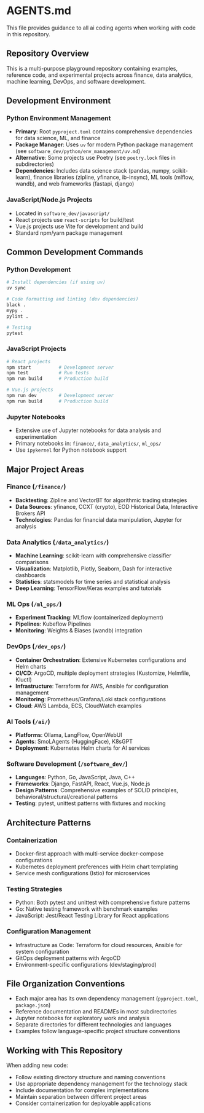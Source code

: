 # AGENTS.md

This file provides guidance to all ai coding agents when working with code in this repository.

## Repository Overview

This is a multi-purpose playground repository containing examples, reference code, and experimental projects across finance, data analytics, machine learning, DevOps, and software development.

## Development Environment

### Python Environment Management
- **Primary**: Root `pyproject.toml` contains comprehensive dependencies for data science, ML, and finance
- **Package Manager**: Uses `uv` for modern Python package management (see `software_dev/python/env_management/uv.md`)
- **Alternative**: Some projects use Poetry (see `poetry.lock` files in subdirectories)
- **Dependencies**: Includes data science stack (pandas, numpy, scikit-learn), finance libraries (zipline, yfinance, ib-insync), ML tools (mlflow, wandb), and web frameworks (fastapi, django)

### JavaScript/Node.js Projects
- Located in `software_dev/javascript/`
- React projects use `react-scripts` for build/test
- Vue.js projects use Vite for development and build
- Standard npm/yarn package management

## Common Development Commands

### Python Development
```bash
# Install dependencies (if using uv)
uv sync

# Code formatting and linting (dev dependencies)
black .
mypy .
pylint .

# Testing
pytest
```

### JavaScript Projects
```bash
# React projects
npm start          # Development server
npm test           # Run tests
npm run build      # Production build

# Vue.js projects
npm run dev        # Development server
npm run build      # Production build
```

### Jupyter Notebooks
- Extensive use of Jupyter notebooks for data analysis and experimentation
- Primary notebooks in: `finance/`, `data_analytics/`, `ml_ops/`
- Use `ipykernel` for Python notebook support

## Major Project Areas

### Finance (`/finance/`)
- **Backtesting**: Zipline and VectorBT for algorithmic trading strategies
- **Data Sources**: yfinance, CCXT (crypto), EOD Historical Data, Interactive Brokers API
- **Technologies**: Pandas for financial data manipulation, Jupyter for analysis

### Data Analytics (`/data_analytics/`)
- **Machine Learning**: scikit-learn with comprehensive classifier comparisons
- **Visualization**: Matplotlib, Plotly, Seaborn, Dash for interactive dashboards
- **Statistics**: statsmodels for time series and statistical analysis
- **Deep Learning**: TensorFlow/Keras examples and tutorials

### ML Ops (`/ml_ops/`)
- **Experiment Tracking**: MLflow (containerized deployment)
- **Pipelines**: Kubeflow Pipelines
- **Monitoring**: Weights & Biases (wandb) integration

### DevOps (`/dev_ops/`)
- **Container Orchestration**: Extensive Kubernetes configurations and Helm charts
- **CI/CD**: ArgoCD, multiple deployment strategies (Kustomize, Helmfile, Kluctl)
- **Infrastructure**: Terraform for AWS, Ansible for configuration management
- **Monitoring**: Prometheus/Grafana/Loki stack configurations
- **Cloud**: AWS Lambda, ECS, CloudWatch examples

### AI Tools (`/ai/`)
- **Platforms**: Ollama, LangFlow, OpenWebUI
- **Agents**: SmoLAgents (HuggingFace), K8sGPT
- **Deployment**: Kubernetes Helm charts for AI services

### Software Development (`/software_dev/`)
- **Languages**: Python, Go, JavaScript, Java, C++
- **Frameworks**: Django, FastAPI, React, Vue.js, Node.js
- **Design Patterns**: Comprehensive examples of SOLID principles, behavioral/structural/creational patterns
- **Testing**: pytest, unittest patterns with fixtures and mocking

## Architecture Patterns

### Containerization
- Docker-first approach with multi-service docker-compose configurations
- Kubernetes deployment preferences with Helm chart templating
- Service mesh configurations (Istio) for microservices

### Testing Strategies
- Python: Both pytest and unittest with comprehensive fixture patterns
- Go: Native testing framework with benchmark examples
- JavaScript: Jest/React Testing Library for React applications

### Configuration Management
- Infrastructure as Code: Terraform for cloud resources, Ansible for system configuration
- GitOps deployment patterns with ArgoCD
- Environment-specific configurations (dev/staging/prod)

## File Organization Conventions

- Each major area has its own dependency management (`pyproject.toml`, `package.json`)
- Reference documentation and READMEs in most subdirectories
- Jupyter notebooks for exploratory work and analysis
- Separate directories for different technologies and languages
- Examples follow language-specific project structure conventions

## Working with This Repository

When adding new code:
- Follow existing directory structure and naming conventions
- Use appropriate dependency management for the technology stack
- Include documentation for complex implementations
- Maintain separation between different project areas
- Consider containerization for deployable applications
